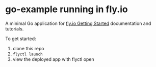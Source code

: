 # go-example running in fly.io

A minimal Go application for [fly.io Getting Started](https://fly.io/docs/getting-started/golang/) documentation and tutorials.

To get started:

1. clone this repo
2. `flyctl launch`
3. view the deployed app with flyctl open
